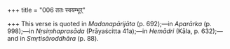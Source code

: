 +++
title = "006 ततः स्वयम्भूर्"

+++
This verse is quoted in *Madanapārijāta* (p. 692);—in *Aparārka* (p.
998);—in *Nṛsiṃhaprasāda* (Prāyaścitta 41a);—in *Hemādri* (Kāla, p.
632);—and in *Smṛtisāroddhāra* (p. 88).


